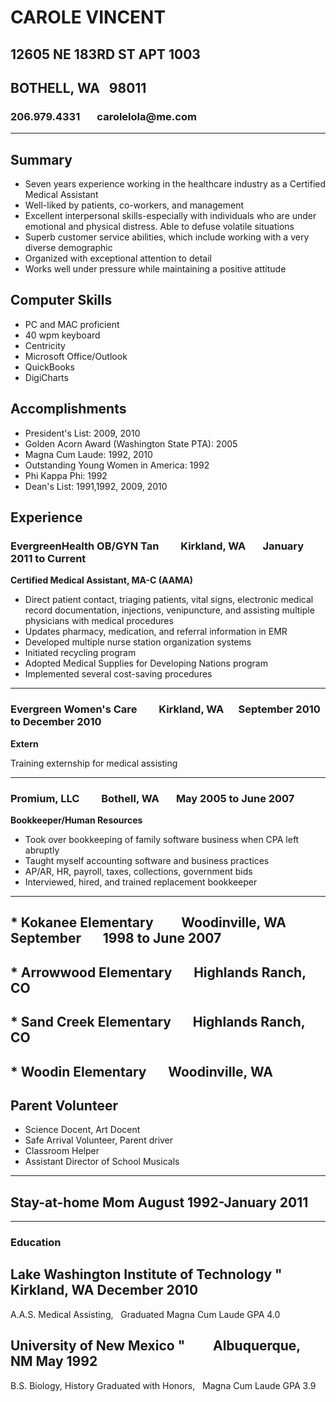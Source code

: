 
# CAROLE VINCENT
## 12605 NE 183RD ST APT 1003   
## BOTHELL, WA &nbsp; 98011
### 206.979.4331 &nbsp; &nbsp; &nbsp; carolelola@me<span>.</span>com
***


## Summary
 
* Seven years experience working in the healthcare industry as a Certified Medical Assistant
* Well-liked by patients, co-workers, and management
* Excellent interpersonal skills-especially with individuals who are under emotional and physical distress. Able to defuse volatile situations
* Superb customer service abilities, which include working with a very diverse demographic
* Organized with exceptional attention to detail
* Works well under pressure while maintaining a positive attitude


## Computer Skills
 
* PC and MAC proficient
* 40 wpm keyboard
* Centricity
* Microsoft Office/Outlook
* QuickBooks
* DigiCharts
 
## Accomplishments

* President's List: 2009, 2010
* Golden Acorn Award (Washington State PTA): 2005
* Magna Cum Laude: 1992, 2010
* Outstanding Young Women in America: 1992
* Phi Kappa Phi: 1992
* Dean's List: 1991,1992, 2009, 2010

## Experience

### **EvergreenHealth OB/GYN Tan**  &nbsp; &nbsp; &nbsp; &nbsp; Kirkland, WA	&nbsp; &nbsp; &nbsp; January 2011 to Current

**Certified Medical Assistant, MA-C (AAMA)**

* Direct patient contact, triaging patients, vital signs, electronic medical record documentation, injections, venipuncture, and assisting multiple physicians with medical procedures
* Updates pharmacy, medication, and referral information in EMR
* Developed multiple nurse station organization systems
* Initiated recycling program
* Adopted Medical Supplies for Developing Nations program
* Implemented several cost-saving procedures

---

### **Evergreen Women's Care** &nbsp; &nbsp; &nbsp; &nbsp; Kirkland, WA	&nbsp; &nbsp; &nbsp;September 2010 to December 2010

**Extern**

Training externship for medical assisting

---

### **Promium, LLC** &nbsp; &nbsp; &nbsp; &nbsp; Bothell, WA	&nbsp; &nbsp; &nbsp; May 2005 to June 2007

**Bookkeeper/Human Resources**

* Took over bookkeeping of family software business when CPA left abruptly
* Taught myself accounting software and business practices
* AP/AR, HR, payroll, taxes, collections, government bids
* Interviewed, hired, and trained replacement bookkeeper

---

## * Kokanee Elementary  &nbsp; &nbsp; &nbsp; &nbsp; Woodinville, WA	September &nbsp; &nbsp; &nbsp; 1998 to June 2007 
## * Arrowwood Elementary  &nbsp; &nbsp; &nbsp; Highlands Ranch, CO
## * Sand Creek Elementary &nbsp; &nbsp; &nbsp; Highlands Ranch, CO 
## * Woodin Elementary &nbsp; &nbsp; &nbsp; Woodinville, WA

## Parent Volunteer
* Science Docent, Art Docent
* Safe Arrival Volunteer, Parent driver
* Classroom Helper
* Assistant Director of School Musicals

---

## Stay-at-home Mom	August 1992-January 2011

---

### Education

## Lake Washington Institute of Technology " &nbsp; &nbsp; &nbsp; Kirkland, WA	December 2010
A.A.S. Medical Assisting, &nbsp; Graduated Magna Cum Laude GPA 4.0

## University of New Mexico " &nbsp; &nbsp; &nbsp; &nbsp; Albuquerque, NM	May 1992
B.S. Biology, History
Graduated with Honors, &nbsp; Magna Cum Laude GPA 3.9

